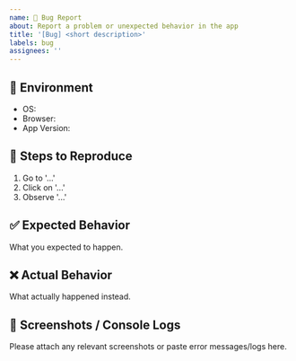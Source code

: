 ```yaml
---
name: 🐛 Bug Report
about: Report a problem or unexpected behavior in the app
title: '[Bug] <short description>'
labels: bug
assignees: ''
---
```


## 🧪 Environment

- OS:
- Browser:
- App Version:

## 🔁 Steps to Reproduce

1. Go to '...'
2. Click on '...'
3. Observe '...'

## ✅ Expected Behavior

What you expected to happen.

## ❌ Actual Behavior

What actually happened instead.

## 📸 Screenshots / Console Logs

Please attach any relevant screenshots or paste error messages/logs here.
